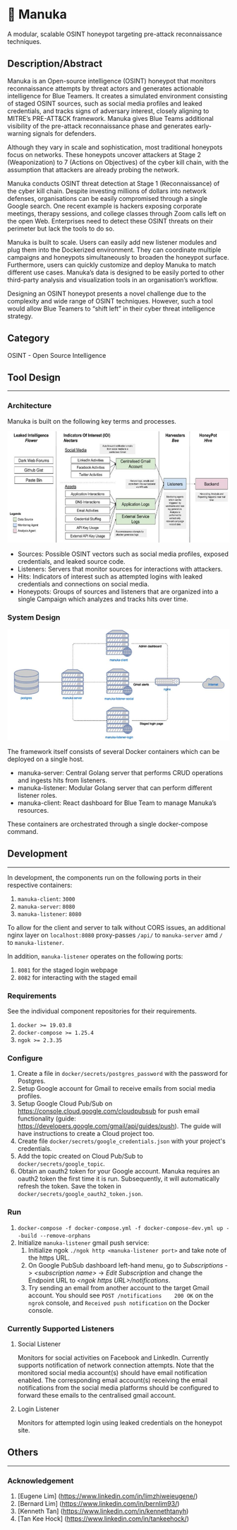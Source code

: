 # 🍯 Manuka
A modular, scalable OSINT honeypot targeting pre-attack reconnaissance techniques.

## Description/Abstract

Manuka is an Open-source intelligence (OSINT)  honeypot that monitors reconnaissance attempts by threat actors and generates actionable intelligence for Blue Teamers. It creates a simulated environment consisting of staged OSINT sources, such as social media profiles and leaked credentials, and tracks signs of adversary interest, closely aligning to MITRE’s PRE-ATT&CK framework. Manuka gives Blue Teams additional visibility of the pre-attack reconnaissance phase and generates early-warning signals for defenders.

Although they vary in scale and sophistication, most traditional honeypots focus on networks. These honeypots uncover attackers  at Stage 2 (Weaponization) to 7 (Actions on Objectives) of the cyber kill chain, with the assumption that attackers are already probing the network. 

Manuka conducts OSINT threat detection at Stage 1 (Reconnaissance) of the cyber kill chain. Despite investing millions of dollars into network defenses, organisations can be easily compromised through a single Google search.	 One recent example is hackers exposing corporate meetings, therapy sessions, and college classes through Zoom calls left on the open Web. Enterprises need to detect these OSINT threats on their perimeter but lack the tools to do so.

Manuka is built to scale. Users can easily add new listener modules and plug them into the Dockerized environment. They can coordinate multiple campaigns and honeypots simultaneously to broaden the honeypot surface. Furthermore, users can quickly customize and deploy Manuka to match different use cases. Manuka’s data is designed to be easily ported to other third-party analysis and visualization tools in an organisation’s workflow.

Designing an OSINT honeypot presents a novel challenge due to the complexity and wide range of OSINT techniques. However, such a tool would allow Blue Teamers to “shift left” in their cyber threat intelligence strategy.

## Category

OSINT - Open Source Intelligence

## Tool Design

---

### Architecture

Manuka is built on the following key terms and processes.

![Manuka Architecture](docs/images/manuka_architecture.jpg "Architecture")

* Sources: Possible OSINT vectors such as social media profiles, exposed credentials, and leaked source code.
* Listeners: Servers that monitor sources for interactions with attackers.
* Hits: Indicators of interest such as attempted logins with leaked credentials and connections on social media.
* Honeypots: Groups of sources and listeners that are organized into a single Campaign which analyzes and tracks hits over time.

### System Design

![Manuka System](docs/images/manuka_system.jpg "System")

The framework itself consists of several Docker containers which can be deployed on a single host.

* manuka-server: Central Golang server that performs CRUD operations and ingests hits from listeners.
* manuka-listener: Modular Golang server that can perform different listener roles.
* manuka-client: React dashboard for Blue Team to manage Manuka’s resources.

These containers are orchestrated through a single docker-compose command.

## Development

---

In development, the components run on the following ports in their respective containers:

1. `manuka-client`: `3000`
2. `manuka-server`: `8080`
3. `manuka-listener`: `8080`

To allow for the client and server to talk without CORS issues, an additional nginx layer on `localhost:8080` proxy-passes `/api/` to `manuka-server` amd `/` to `manuka-listener`.

In addition, `manuka-listener` operates on the following ports:
1. `8081` for the staged login webpage
2. `8082` for interacting with the staged email

### Requirements

See the individual component repositories for their requirements.

1. `docker >= 19.03.8`
2. `docker-compose >= 1.25.4`
3. `ngok >= 2.3.35`

### Configure

1. Create a file in `docker/secrets/postgres_password` with the password for Postgres.
2. Setup Google account for Gmail to receive emails from social media profiles.
3. Setup Google Cloud Pub/Sub on https://console.cloud.google.com/cloudpubsub for push email functionality (guide: https://developers.google.com/gmail/api/guides/push). The guide will have instructions to create a Cloud project too.
4. Create file `docker/secrets/google_credentials.json` with your project's credentials.
5. Add the topic created on Cloud Pub/Sub to `docker/secrets/google_topic`.
6. Obtain an oauth2 token for your Google account. Manuka requires an oauth2 token the first time it is run. Subsequently, it will automatically refresh the token. Save the token in `docker/secrets/google_oauth2_token.json`.

### Run

1. `docker-compose -f docker-compose.yml -f docker-compose-dev.yml up --build --remove-orphans`
2. Initialize `manuka-listener` gmail push service:
    1. Initialize ngok `./ngok http <manuka-listener port>` and take note of the https URL.
    2. On Google PubSub dashboard left-hand menu, go to *Subscriptions* -> *\<subscription name\>* -> *Edit Subscription* and change the Endpoint URL to *\<ngok https URL\>/notifications*.
    3. Try sending an email from another account to the target Gmail account. You should see `POST /notifications    200 OK` on the `ngrok` console, and `Received push notification` on the Docker console.

### Currently Supported Listeners

1. Social Listener

    Monitors for social activities on Facebook and LinkedIn. Currently supports notification of network connection attempts. Note that the monitored social media account(s) should have email notification enabled. The corresponding email account(s) receiving the email notifications from the social media platforms should be configured to forward these emails to the centralised gmail account.

2. Login Listener

   Monitors for attempted login using leaked credentials on the honeypot site.

## Others

---

### Acknowledgement

1. [Eugene Lim] (https://www.linkedin.com/in/limzhiweieugene/)
2. [Bernard Lim] (https://www.linkedin.com/in/bernlim93/)
3. [Kenneth Tan] (https://www.linkedin.com/in/kennethtanyh)
4. [Tan Kee Hock] (https://www.linkedin.com/in/tankeehock/)